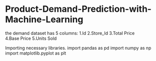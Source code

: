# Product-Demand-Prediction-with-Machine-Learning

the demand dataset has 5 columns:
1.Id
2.Store_Id
3.Total Price	
4.Base Price
5.Units Sold


Importing necessary libraries.
import pandas as pd
import numpy as np
import matplotlib.pyplot as plt
